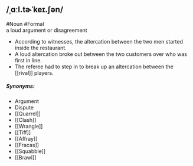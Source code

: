 ## /ˌɑːl.tɚˈkeɪ.ʃən/  
#Noun  #Formal  
a loud argument or disagreement

- According to witnesses, the altercation between the two men started inside the restaurant.
- A loud altercation broke out between the two customers over who was first in line.
- The referee had to step in to break up an altercation between the [[rival]] players.

##### Synonyms:
- Argument
- Dispute
- [[Quarrel]]
- [[Clash]]
- [[Wrangle]]
- [[Tiff]]
- [[Affray]]
- [[Fracas]]
- [[Squabble]]
- [[Brawl]]